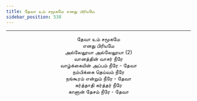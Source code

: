 ```yaml
---
title: தேவா உம் சமூகமே எனது பிரியமே
sidebar_position: 538
---
```


---
<center>
தேவா உம் சமூகமே<br/>
எனது பிரியமே<br/>
அல்லேலூயா அல்லேலூயா (2)<br/>
வானத்தின் வாசர் நீரே<br/>
வாழ்க்கையின் அப்பம் நீரே     - தேவா<br/>
நம்பிக்கை தெய்வம் நீரே<br/>
நங்கூரம் என்றும் நீரே    - தேவா<br/>
கர்த்தாதி கர்த்தர் நீரே<br/>
கானான் தேசம் நீரே    - தேவா
</center>